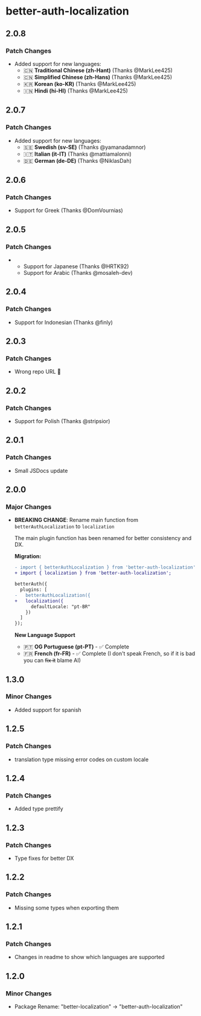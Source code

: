 # better-auth-localization

## 2.0.8

### Patch Changes

- Added support for new languages:
  - 🇨🇳 **Traditional Chinese (zh-Hant)** (Thanks @MarkLee425)
  - 🇨🇳 **Simplified Chinese (zh-Hans)** (Thanks @MarkLee425)
  - 🇰🇷 **Korean (ko-KR)** (Thanks @MarkLee425)
  - 🇮🇳 **Hindi (hi-HI)** (Thanks @MarkLee425)

## 2.0.7

### Patch Changes

- Added support for new languages:
  - 🇸🇪 **Swedish (sv-SE)** (Thanks @yamanadamnor)
  - 🇮🇹 **Italian (it-IT)** (Thanks @mattiamalonni)
  - 🇩🇪 **German (de-DE)** (Thanks @NiklasDah)

## 2.0.6

### Patch Changes

- Support for Greek (Thanks @DomVournias)

## 2.0.5

### Patch Changes

- - Support for Japanese (Thanks @HRTK92)
  - Support for Arabic (Thanks @mosaleh-dev)

## 2.0.4

### Patch Changes

- Support for Indonesian (Thanks @finly)

## 2.0.3

### Patch Changes

- Wrong repo URL 🤦

## 2.0.2

### Patch Changes

- Support for Polish (Thanks @stripsior)

## 2.0.1

### Patch Changes

- Small JSDocs update

## 2.0.0

### Major Changes

- **BREAKING CHANGE**: Rename main function from `betterAuthLocalization` to `localization`

  The main plugin function has been renamed for better consistency and DX.

  **Migration:**

  ```diff
  - import { betterAuthLocalization } from 'better-auth-localization';
  + import { localization } from 'better-auth-localization';

  betterAuth({
    plugins: [
  -   betterAuthLocalization({
  +   localization({
        defaultLocale: "pt-BR"
      })
    ]
  });
  ```

  **New Language Support**

  - 🇵🇹 **OG Portuguese (pt-PT)** - ✅ Complete
  - 🇫🇷 **French (fr-FR)** - ✅ Complete
    (I don't speak French, so if it is bad you can ~~fix it~~ blame AI)

## 1.3.0

### Minor Changes

- Added support for spanish

## 1.2.5

### Patch Changes

- translation type missing error codes on custom locale

## 1.2.4

### Patch Changes

- Added type prettify

## 1.2.3

### Patch Changes

- Type fixes for better DX

## 1.2.2

### Patch Changes

- Missing some types when exporting them

## 1.2.1

### Patch Changes

- Changes in readme to show which languages are supported

## 1.2.0

### Minor Changes

- Package Rename: "better-localization" -> "better-auth-localization"
